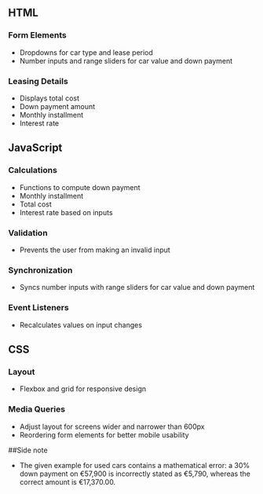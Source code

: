 ## HTML

### Form Elements
- Dropdowns for car type and lease period
- Number inputs and range sliders for car value and down payment

### Leasing Details
- Displays total cost
- Down payment amount
- Monthly installment
- Interest rate

## JavaScript

### Calculations
- Functions to compute down payment
- Monthly installment
- Total cost
- Interest rate based on inputs

### Validation
- Prevents the user from making an invalid input

### Synchronization
- Syncs number inputs with range sliders for car value and down payment

### Event Listeners
- Recalculates values on input changes

## CSS

### Layout
- Flexbox and grid for responsive design

### Media Queries
- Adjust layout for screens wider and narrower than 600px
- Reordering form elements for better mobile usability

##Side note
- The given example for used cars contains a mathematical error: a 30% down payment on €57,900 is incorrectly stated as €5,790, whereas the correct amount is €17,370.00.
